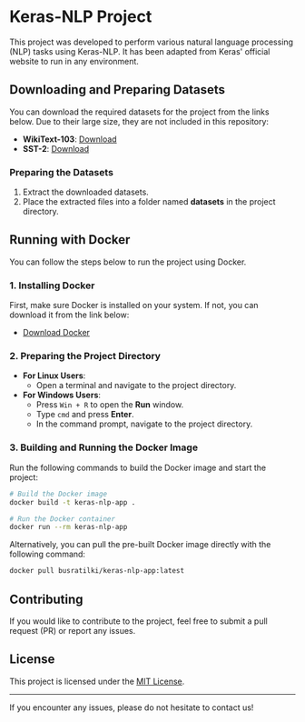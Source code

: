 # Keras-NLP Project

This project was developed to perform various natural language processing (NLP) tasks using Keras-NLP. It has been adapted from Keras' official website to run in any environment.

## Downloading and Preparing Datasets

You can download the required datasets for the project from the links below. Due to their large size, they are not included in this repository:

- **WikiText-103**: [Download](https://developer.ibm.com/exchanges/data/all/wikitext-103/)
- **SST-2**: [Download](https://dl.fbaipublicfiles.com/glue/data/SST-2.zip)

### Preparing the Datasets

1. Extract the downloaded datasets.
2. Place the extracted files into a folder named **datasets** in the project directory.

## Running with Docker

You can follow the steps below to run the project using Docker.

### 1. Installing Docker

First, make sure Docker is installed on your system. If not, you can download it from the link below:

- [Download Docker](https://www.docker.com/)

### 2. Preparing the Project Directory

- **For Linux Users**:
  - Open a terminal and navigate to the project directory.
- **For Windows Users**:
  - Press `Win + R` to open the **Run** window.
  - Type `cmd` and press **Enter**.
  - In the command prompt, navigate to the project directory.

### 3. Building and Running the Docker Image

Run the following commands to build the Docker image and start the project:

```sh
# Build the Docker image
docker build -t keras-nlp-app .

# Run the Docker container
docker run --rm keras-nlp-app
```

Alternatively, you can pull the pre-built Docker image directly with the following command:

```sh
docker pull busratilki/keras-nlp-app:latest
```

## Contributing

If you would like to contribute to the project, feel free to submit a pull request (PR) or report any issues.

## License

This project is licensed under the [MIT License](LICENSE).

---

If you encounter any issues, please do not hesitate to contact us!

